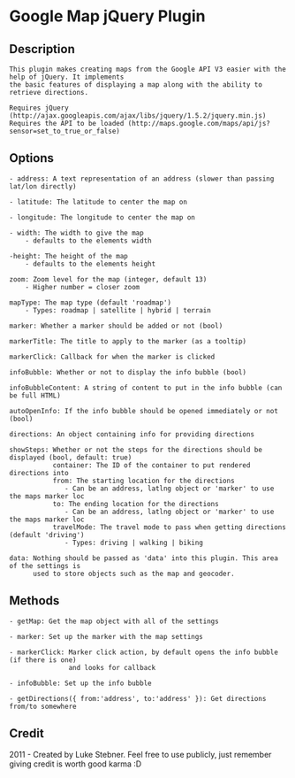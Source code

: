 # Google Map jQuery Plugin

## Description

	This plugin makes creating maps from the Google API V3 easier with the help of jQuery. It implements 
 	the basic features of displaying a map along with the ability to retrieve directions. 

 	Requires jQuery (http://ajax.googleapis.com/ajax/libs/jquery/1.5.2/jquery.min.js)
	Requires the API to be loaded (http://maps.google.com/maps/api/js?sensor=set_to_true_or_false)

## Options

````
- address: A text representation of an address (slower than passing lat/lon directly)

- latitude: The latitude to center the map on

- longitude: The longitude to center the map on 

- width: The width to give the map 
	- defaults to the elements width

-height: The height of the map
	- defaults to the elements height

zoom: Zoom level for the map (integer, default 13)
	- Higher number = closer zoom

mapType: The map type (default 'roadmap')
	- Types: roadmap | satellite | hybrid | terrain

marker: Whether a marker should be added or not (bool)

markerTitle: The title to apply to the marker (as a tooltip)

markerClick: Callback for when the marker is clicked

infoBubble: Whether or not to display the info bubble (bool)

infoBubbleContent: A string of content to put in the info bubble (can be full HTML)

autoOpenInfo: If the info bubble should be opened immediately or not (bool)

directions: An object containing info for providing directions

showSteps: Whether or not the steps for the directions should be displayed (bool, default: true)
     	   container: The ID of the container to put rendered directions into
     	   from: The starting location for the directions
			  - Can be an address, latlng object or 'marker' to use the maps marker loc
     	   to: The ending location for the directions
		      - Can be an address, latlng object or 'marker' to use the maps marker loc
     	   travelMode: The travel mode to pass when getting directions (default 'driving')
			  - Types: driving | walking | biking
     	
data: Nothing should be passed as 'data' into this plugin. This area of the settings is
	  used to store objects such as the map and geocoder.
````

## Methods
````
- getMap: Get the map object with all of the settings

- marker: Set up the marker with the map settings

- markerClick: Marker click action, by default opens the info bubble (if there is one)
			   and looks for callback

- infoBubble: Set up the info bubble

- getDirections({ from:'address', to:'address' }): Get directions from/to somewhere
````

## Credit
2011 - Created by Luke Stebner. Feel free to use publicly, just remember giving credit is
worth good karma :D